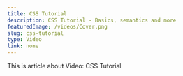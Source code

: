 ```yaml
---
title: CSS Tutorial
description: CSS Tutorial - Basics, semantics and more
featuredImage: /videos/Cover.png
slug: css-tutorial
type: Video
link: none
---
```


This is article about Video: CSS Tutorial
